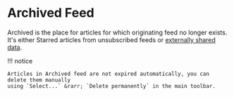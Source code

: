 # Archived Feed

Archived is the place for articles for which originating feed no longer exists.
It's either Starred articles from unsubscribed feeds or [externally shared
data](ShareAnything.md).

!!! notice

    Articles in Archived feed are not expired automatically, you can delete them manually
    using `Select...` &rarr; `Delete permanently` in the main toolbar.
